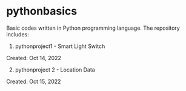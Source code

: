 # pythonbasics

Basic codes written in Python programming language. The repository includes:

1. pythonproject1 - Smart Light Switch

Created: Oct 14, 2022

2. pythonproject 2 - Location Data

Created: Oct 15, 2022
